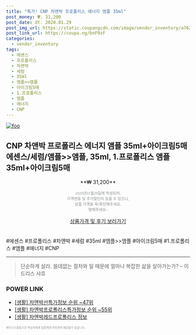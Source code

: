 ```yaml
--- 
title: "특가! CNP 차앤박 프로폴리스 에너지 앰플 35ml" 
post_money: ₩. 31,200 
post_date: dt. 2020.01.29 
post_img_url: https://static.coupangcdn.com/image/vendor_inventory/a762/4d427677e21e3d6e1fe4b07ce48b2f37cd2469949e828778ab3a8b3629dd.jpg 
post_link_url: https://coupa.ng/bnF9zF 
categories: 
  - vendor_inventory 
tags: 
  - 에센스 
  - 프로폴리스 
  - 차앤박 
  - 세럼 
  - 35ml 
  - 앰플>>앰플 
  - 아이크림5매 
  - 1.프로폴리스 
  - 앰플 
  - 에너지 
  - CNP 
--- 
```

[![foo](https://static.coupangcdn.com/image/vendor_inventory/a762/4d427677e21e3d6e1fe4b07ce48b2f37cd2469949e828778ab3a8b3629dd.jpg)](https://coupa.ng/bnF9zF) 

## CNP 차앤박 프로폴리스 에너지 앰플 35ml+아이크림5매 에센스/세럼/앰플>>앰플, 35ml, 1.프로폴리스 앰플 35ml+아이크림5매 
<p style="text-align: center;">**₩ 31,200**</p> 
<p style="text-align: center;"><span style="color: #898c8f; font-family: Georgia,Times,serif; font-size: 0.75em;">2020년01월29일에 작성되어, <br>가격변동 및 추가할인이 있을 수 있으니,<br> 상품 가격을 꼭!확인해주세요.<br>행복하세요~</span> 
</p>	 
<div markdown="0" style="text-align: center;"><a href="https://coupa.ng/bnF9zF" class="btn btn--success">상품가격 및 후기 보러가기</a></div> 
<br><br> 
  #에센스 #프로폴리스 #차앤박 #세럼 #35ml #앰플>>앰플 #아이크림5매 #1.프로폴리스 #앰플 #에너지 #CNP 
<hr> 

> 단순하게 살라. 쓸데없는 절차와 일 때문에 얼마나 복잡한 삶을 살아가는가? – 이드리스 샤흐 


### POWER LINK

* <a href="https://blog.naver.com/sakai111/221772215210" target="_blank"> [생활] 차앤박선특가정보 순위 ~47위</a>
* <a href="https://blog.naver.com/fasyy4321/221773036598" target="_blank"> [생활] 차앤박프로폴리스특가정보 순위 ~55위</a>
* <a href="https://blog.naver.com/sakai111/221759274485" target="_blank"> [생활] 차앤박레드프로폴리스 정보 </a>

<span style="color: #898c8f; font-family: Georgia,Times,serif; font-size: 0.55em;">파트너스활동으로 작성자에게 일정액의 커미션이 제공될수 있습니다.</span> 
